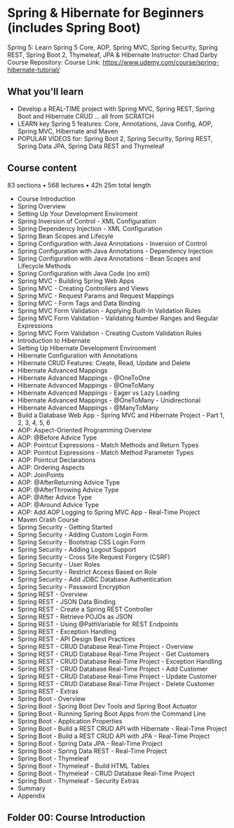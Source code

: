 # Spring & Hibernate for Beginners (includes Spring Boot)

Spring 5: Learn Spring 5 Core, AOP, Spring MVC, Spring Security, Spring REST, Spring Boot 2, Thymeleaf, JPA & Hibernate
Instructor: Chad Darby
Course Repository:
Course Link: https://www.udemy.com/course/spring-hibernate-tutorial/

## What you'll learn

- Develop a REAL-TIME project with Spring MVC, Spring REST, Spring Boot and Hibernate CRUD ... all from SCRATCH
- LEARN key Spring 5 features: Core, Annotations, Java Config, AOP, Spring MVC, Hibernate and Maven
- POPULAR VIDEOS for: Spring Boot 2, Spring Security, Spring REST, Spring Data JPA, Spring Data REST and Thymeleaf

## Course content

83 sections • 568 lectures • 42h 25m total length

- Course Introduction
- Spring Overview
- Setting Up Your Development Enviroment
- Spring Inversion of Control - XML Configuration
- Spring Dependency Injection - XML Configuration
- Spring Bean Scopes and Lifecyle
- Spring Configuration with Java Annotations - Inversion of Control
- Spring Configuration with Java Annotations - Dependency Injection
- Spring Configuration with Java Annotations - Bean Scopes and Lifecycle Methods
- Spring Configuration with Java Code (no xml)
- Spring MVC - Building Spring Web Apps
- Spring MVC - Creating Controllers and Views
- Spring MVC - Request Params and Request Mappings
- Spring MVC - Form Tags and Data Binding
- Spring MVC Form Validation - Applying Built-In Validation Rules
- Spring MVC Form Validation - Validating Number Ranges and Regular Expressions
- Spring MVC Form Validation - Creating Custom Validation Rules
- Introduction to Hibernate
- Setting Up Hibernate Development Environment
- Hibernate Configuration with Annotations
- Hibernate CRUD Features: Create, Read, Update and Delete
- Hibernate Advanced Mappings
- Hibernate Advanced Mappings - @OneToOne
- Hibernate Advanced Mappings - @OneToMany
- Hibernate Advanced Mappings - Eager vs Lazy Loading
- Hibernate Advanced Mappings - @OneToMany - Unidirectional
- Hibernate Advanced Mappings - @ManyToMany
- Build a Database Web App - Spring MVC and Hibernate Project - Part 1, 2, 3, 4, 5, 6
- AOP: Aspect-Oriented Programming Overview
- AOP: @Before Advice Type
- AOP: Pointcut Expressions - Match Methods and Return Types
- AOP: Pointcut Expressions - Match Method Parameter Types
- AOP: Pointcut Declarations
- AOP: Ordering Aspects
- AOP: JoinPoints
- AOP: @AfterReturning Advice Type
- AOP: @AfterThrowing Advice Type
- AOP: @After Advice Type
- AOP: @Around Advice Type
- AOP: Add AOP Logging to Spring MVC App - Real-Time Project
- Maven Crash Course
- Spring Security - Getting Started
- Spring Security - Adding Custom Login Form
- Spring Security - Bootstrap CSS Login Form
- Spring Security - Adding Logout Support
- Spring Security - Cross Site Request Forgery (CSRF)
- Spring Security - User Roles
- Spring Security - Restrict Access Based on Role
- Spring Security - Add JDBC Database Authentication
- Spring Security - Password Encryption
- Spring REST - Overview
- Spring REST - JSON Data Binding
- Spring REST - Create a Spring REST Controller
- Spring REST - Retrieve POJOs as JSON
- Spring REST - Using @PathVariable for REST Endpoints
- Spring REST - Exception Handling
- Spring REST - API Design Best Practices
- Spring REST - CRUD Database Real-Time Project - Overview
- Spring REST - CRUD Database Real-Time Project - Get Customers
- Spring REST - CRUD Database Real-Time Project - Exception Handling
- Spring REST - CRUD Database Real-Time Project - Add Customer
- Spring REST - CRUD Database Real-Time Project - Update Customer
- Spring REST - CRUD Database Real-Time Project - Delete Customer
- Spring REST - Extras
- Spring Boot - Overview
- Spring Boot - Spring Boot Dev Tools and Spring Boot Actuator
- Spring Boot - Running Spring Boot Apps from the Command Line
- Spring Boot - Application Properties
- Spring Boot - Build a REST CRUD API with Hibernate - Real-Time Project
- Spring Boot - Build a REST CRUD API with JPA - Real-Time Project
- Spring Boot - Spring Data JPA - Real-Time Project
- Spring Boot - Spring Data REST - Real-Time Project
- Spring Boot - Thymeleaf
- Spring Boot - Thymeleaf - Build HTML Tables
- Spring Boot - Thymeleaf - CRUD Database Real-Time Project
- Spring Boot - Thymeleaf - Security Extras
- Summary
- Appendix

## Folder 00: Course Introduction

